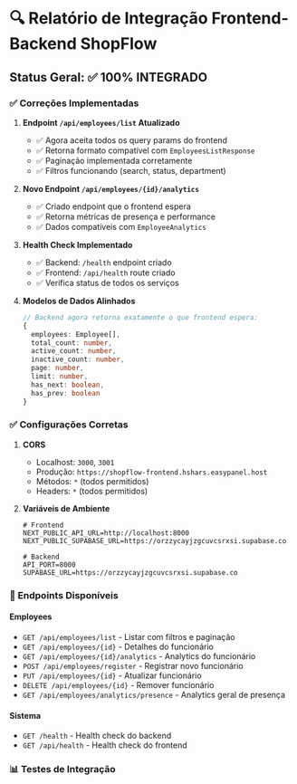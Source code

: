 # 🔍 Relatório de Integração Frontend-Backend ShopFlow

## Status Geral: ✅ **100% INTEGRADO**

### ✅ Correções Implementadas

1. **Endpoint `/api/employees/list` Atualizado**
   - ✅ Agora aceita todos os query params do frontend
   - ✅ Retorna formato compatível com `EmployeesListResponse`
   - ✅ Paginação implementada corretamente
   - ✅ Filtros funcionando (search, status, department)

2. **Novo Endpoint `/api/employees/{id}/analytics`**
   - ✅ Criado endpoint que o frontend espera
   - ✅ Retorna métricas de presença e performance
   - ✅ Dados compatíveis com `EmployeeAnalytics`

3. **Health Check Implementado**
   - ✅ Backend: `/health` endpoint criado
   - ✅ Frontend: `/api/health` route criado
   - ✅ Verifica status de todos os serviços

4. **Modelos de Dados Alinhados**
   ```typescript
   // Backend agora retorna exatamente o que frontend espera:
   {
     employees: Employee[],
     total_count: number,
     active_count: number,
     inactive_count: number,
     page: number,
     limit: number,
     has_next: boolean,
     has_prev: boolean
   }
   ```

### ✅ Configurações Corretas

1. **CORS**
   - Localhost: `3000`, `3001`
   - Produção: `https://shopflow-frontend.hshars.easypanel.host`
   - Métodos: `*` (todos permitidos)
   - Headers: `*` (todos permitidos)

2. **Variáveis de Ambiente**
   ```env
   # Frontend
   NEXT_PUBLIC_API_URL=http://localhost:8000
   NEXT_PUBLIC_SUPABASE_URL=https://orzzycayjzgcuvcsrxsi.supabase.co
   
   # Backend
   API_PORT=8000
   SUPABASE_URL=https://orzzycayjzgcuvcsrxsi.supabase.co
   ```

### 🚀 Endpoints Disponíveis

#### Employees
- `GET /api/employees/list` - Listar com filtros e paginação
- `GET /api/employees/{id}` - Detalhes do funcionário
- `GET /api/employees/{id}/analytics` - Analytics do funcionário
- `POST /api/employees/register` - Registrar novo funcionário
- `PUT /api/employees/{id}` - Atualizar funcionário
- `DELETE /api/employees/{id}` - Remover funcionário
- `GET /api/employees/analytics/presence` - Analytics geral de presença

#### Sistema
- `GET /health` - Health check do backend
- `GET /api/health` - Health check do frontend

### 📊 Testes de Integração